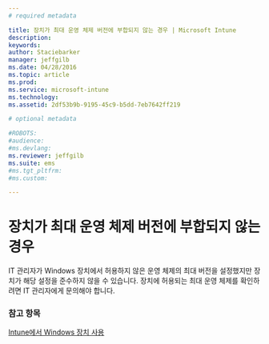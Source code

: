 ```yaml
---
# required metadata

title: 장치가 최대 운영 체제 버전에 부합되지 않는 경우 | Microsoft Intune
description:
keywords:
author: Staciebarker
manager: jeffgilb
ms.date: 04/28/2016
ms.topic: article
ms.prod:
ms.service: microsoft-intune
ms.technology:
ms.assetid: 2df53b9b-9195-45c9-b5dd-7eb7642ff219

# optional metadata

#ROBOTS:
#audience:
#ms.devlang:
ms.reviewer: jeffgilb
ms.suite: ems
#ms.tgt_pltfrm:
#ms.custom:

---
```



# 장치가 최대 운영 체제 버전에 부합되지 않는 경우

IT 관리자가 Windows 장치에서 허용하지 않은 운영 체제의 최대 버전을 설정했지만 장치가 해당 설정을 준수하지 않을 수 있습니다. 장치에 허용되는 최대 운영 체제를 확인하려면 IT 관리자에게 문의해야 합니다.

### 참고 항목
[Intune에서 Windows 장치 사용](using-your-windows-device-with-intune.md)

<!--HONumber=May16_HO1-->



